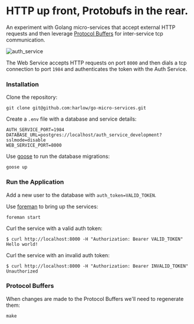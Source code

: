 # HTTP up front, Protobufs in the rear.

An experiment with Golang micro-services that accept external HTTP requests and then
leverage [Protocol Buffers][3] for inter-service tcp communication.

![auth_service](https://cloud.githubusercontent.com/assets/739782/5716158/ecc8b7ee-9a9b-11e4-8821-e48d5fdc5838.png)

The Web Service accepts HTTP requests on port `8000` and then dials a tcp connection
to port `1984` and authenticates the token with the Auth Service.

### Installation

Clone the repository:

    git clone git@github.com:harlow/go-micro-services.git

Create a `.env` file with a database and service details:

    AUTH_SERVICE_PORT=1984
    DATABASE_URL=postgres://localhost/auth_service_development?sslmode=disable
    WEB_SERVICE_PORT=8000

Use [goose][1] to run the database migrations:

    goose up

### Run the Application

Add a new user to the database with `auth_token=VALID_TOKEN`.

Use [foreman][2] to bring up the services:

    foreman start

Curl the service with a valid auth token:

    $ curl http://localhost:8000 -H "Authorization: Bearer VALID_TOKEN"
    Hello world!

Curl the service with an invalid auth token:

    $ curl http://localhost:8000 -H "Authorization: Bearer INVALID_TOKEN"
    Unauthorized

### Protocol Buffers

When changes are made to the Protocol Buffers we'll need to regenerate them:

    make

[1]: https://bitbucket.org/liamstask/goose
[2]: https://github.com/ddollar/foreman
[3]: https://github.com/golang/protobuf
